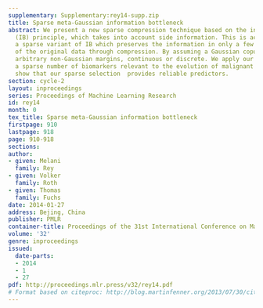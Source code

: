```yaml
---
supplementary: Supplementary:rey14-supp.zip
title: Sparse meta-Gaussian information bottleneck
abstract: We present a new sparse compression technique based on the information  bottleneck
  (IB) principle, which takes into account side information. This is achieved by introducing
  a sparse variant of IB which preserves the information in only a few selected dimensions
  of the original data through compression. By assuming a Gaussian copula we can capture
  arbitrary non-Gaussian margins, continuous or discrete. We apply our model to select
  a sparse number of biomarkers relevant to the evolution of malignant melanoma and
  show that our sparse selection  provides reliable predictors.
section: cycle-2
layout: inproceedings
series: Proceedings of Machine Learning Research
id: rey14
month: 0
tex_title: Sparse meta-Gaussian information bottleneck
firstpage: 910
lastpage: 918
page: 910-918
sections: 
author:
- given: Melani
  family: Rey
- given: Volker
  family: Roth
- given: Thomas
  family: Fuchs
date: 2014-01-27
address: Bejing, China
publisher: PMLR
container-title: Proceedings of the 31st International Conference on Machine Learning
volume: '32'
genre: inproceedings
issued:
  date-parts:
  - 2014
  - 1
  - 27
pdf: http://proceedings.mlr.press/v32/rey14.pdf
# Format based on citeproc: http://blog.martinfenner.org/2013/07/30/citeproc-yaml-for-bibliographies/
---
```

